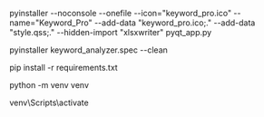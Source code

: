 pyinstaller --noconsole --onefile --icon="keyword_pro.ico" --name="Keyword_Pro" --add-data "keyword_pro.ico;." --add-data "style.qss;." --hidden-import "xlsxwriter" pyqt_app.py



pyinstaller keyword_analyzer.spec --clean


pip install -r requirements.txt

python -m venv venv

venv\Scripts\activate
